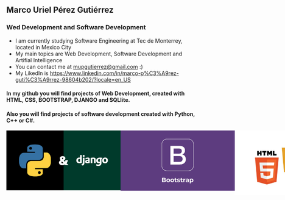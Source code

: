## Marco Uriel Pérez Gutiérrez 
### Wed Development and Software Development
- I am currently studying Software Engineering at Tec de Monterrey, located in Mexico City
- My main topics are Web Development, Software Development and Artifial Intelligence
- You can contact me at mupgutierrez@gmail.com :)
- My LikedIn is https://www.linkedin.com/in/marco-p%C3%A9rez-guti%C3%A9rrez-98604b202/?locale=en_US 

#### In my github you will find projects of Web Development, created with HTML, CSS, BOOTSTRAP, DJANGO and SQLlite.
#### Also you will find projects of software development created with Python, C++ or C#.

<div style="display:flex">
  <img src="GitImagenes/DjangoPy.png" alt="Django" width=300px height="100%">
  <img src="GitImagenes/BootStrap.png" alt="Boostrap" width=300px height="100%">
  <img src="GitImagenes/HTML.jpg" alt="HTML" width=300px height="100%">
  <img src="GitImagenes/csharp.png" alt="C#" width=300px height="100%">
  <img src="GitImagenes/C++.webp" alt="C++" width=300px height=100%>
 </div>
  
